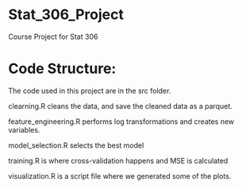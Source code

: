 # Stat_306_Project
 Course Project for Stat 306

# Code Structure:
The code used in this project are in the src folder.

clearning.R cleans the data, and save the cleaned data as a parquet.

feature_engineering.R performs log transformations and creates new variables.

model_selection.R selects the best model

training.R is where cross-validation happens and MSE is calculated

visualization.R is a script file where we generated some of the plots. 

